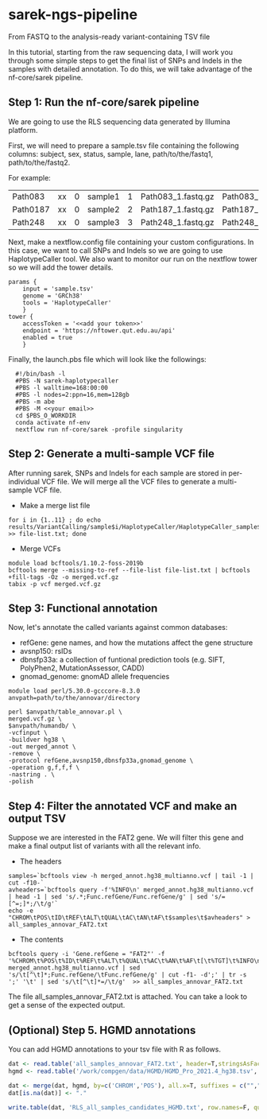 # sarek-ngs-pipeline
From FASTQ to the analysis-ready variant-containing TSV file 


In this tutorial, starting from the raw sequencing data, I will work you through some simple steps to get the final list of SNPs and Indels in the samples with detailed annotation. To do this, we will take advantage of the nf-core/sarek pipeline.


## Step 1: Run the nf-core/sarek pipeline
We are going to use the RLS sequencing data generated by Illumina platform.

First, we will need to prepare a sample.tsv file containing the following columns: subject, sex, status, sample, lane, path/to/the/fastq1, path/to/the/fastq2.

For example: 

|   |   |   |   |   |   |   |
| ------- | -- | - | -------- | - | ------------------ | ------------------ |
| Path083 | xx | 0 | sample1 | 1 | Path083_1.fastq.gz | Path083_2.fastq.gz |
| Path0187 |	xx | 0 | sample2 | 2 | Path187_1.fastq.gz | Path187_2.fastq.gz |
| Path248	| xx | 0 | sample3 | 3 | Path248_1.fastq.gz | Path248_2.fastq.gz |

Next, make a nextflow.config file containing your custom configurations. In this case, we want to call SNPs and Indels so we are going to use HaplotypeCaller tool. We also want to monitor our run on the nextflow tower so we will add the tower details. 

	params {
		input = 'sample.tsv'
		genome = 'GRCh38'
		tools = 'HaplotypeCaller'  
		}
	tower {
		accessToken = '<<add your token>>'
		endpoint = 'https://nftower.qut.edu.au/api'
		enabled = true
		}
    

Finally, the launch.pbs file which will look like the followings:

```
  #!/bin/bash -l
  #PBS -N sarek-haplotypecaller
  #PBS -l walltime=168:00:00
  #PBS -l nodes=2:ppn=16,mem=128gb
  #PBS -m abe
  #PBS -M <<your email>>
  cd $PBS_O_WORKDIR
  conda activate nf-env
  nextflow run nf-core/sarek -profile singularity 
```

## Step 2: Generate a multi-sample VCF file

After running sarek, SNPs and Indels for each sample are stored in per-individual VCF file. We will merge all the VCF files to generate a multi-sample VCF file. 

 - Make a merge list file

```
for i in {1..11} ; do echo results/VariantCalling/sample$i/HaplotypeCaller/HaplotypeCaller_sample$i.vcf.gz >> file-list.txt; done
```

 - Merge VCFs

```
module load bcftools/1.10.2-foss-2019b
bcftools merge --missing-to-ref --file-list file-list.txt | bcftools +fill-tags -Oz -o merged.vcf.gz 
tabix -p vcf merged.vcf.gz
```

## Step 3: Functional annotation

Now, let's annotate the called variants against common databases:
 - refGene: gene names, and how the mutations affect the gene structure
 - avsnp150: rsIDs
 - dbnsfp33a: a collection of funtional prediction tools (e.g. SIFT, PolyPhen2, MutationAssessor, CADD)
 - gnomad_genome: gnomAD allele frequencies 

```
module load perl/5.30.0-gcccore-8.3.0
anvpath=path/to/the/annovar/directory

perl $anvpath/table_annovar.pl \
merged.vcf.gz \
$anvpath/humandb/ \
-vcfinput \
-buildver hg38 \
-out merged_annot \
-remove \
-protocol refGene,avsnp150,dbnsfp33a,gnomad_genome \
-operation g,f,f,f \
-nastring . \
-polish
```

## Step 4: Filter the annotated VCF and make an output TSV
Suppose we are interested in the FAT2 gene. We will filter this gene and make a final output list of variants with all the relevant info.

 - The headers

```
samples=`bcftools view -h merged_annot.hg38_multianno.vcf | tail -1 | cut -f10-`
avheaders=`bcftools query -f'%INFO\n' merged_annot.hg38_multianno.vcf | head -1 | sed 's/.*;Func.refGene/Func.refGene/g' | sed 's/=[^=;]*;/\t/g'`
echo -e "CHROM\tPOS\tID\tREF\tALT\tQUAL\tAC\tAN\tAF\t$samples\t$avheaders" > all_samples_annovar_FAT2.txt
```

 - The contents

```
bcftools query -i 'Gene.refGene = "FAT2"' -f '%CHROM\t%POS\t%ID\t%REF\t%ALT\t%QUAL\t%AC\t%AN\t%AF\t[\t%TGT]\t%INFO\n' merged_annot.hg38_multianno.vcf | sed 's/\t[^\t]*;Func.refGene/\tFunc.refGene/g' | cut -f1- -d';' | tr -s ';' '\t' | sed 's/\t[^\t]*=/\t/g'  >> all_samples_annovar_FAT2.txt
```

The file all_samples_annovar_FAT2.txt is attached. You can take a look to get a sense of the expected output. 


## (Optional) Step 5. HGMD annotations
You can add HGMD annotations to your tsv file with R as follows.

```R
dat <- read.table('all_samples_annovar_FAT2.txt', header=T,stringsAsFactors =)
hgmd <- read.table('/work/compgen/data/HGMD/HGMD_Pro_2021.4_hg38.tsv', header=T, fill=TRUE, stringsAsFactors =F)

dat <- merge(dat, hgmd, by=c('CHROM','POS'), all.x=T, suffixes = c("",".HGMD"))
dat[is.na(dat)] <- "."

write.table(dat, 'RLS_all_samples_candidates_HGMD.txt', row.names=F, quote=F)
```
    
    
